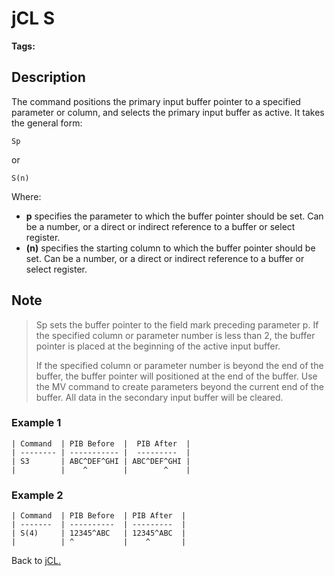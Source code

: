 # jCL S

<PageHeader />

**Tags:**
<badge text='pointer' vertical='middle' />
<badge text='buffer' vertical='middle' />
<badge text='jcl' vertical='middle' />

## Description

The command positions the primary input buffer pointer to a specified parameter or column, and selects the primary input buffer as active. It takes the general form:

```
Sp
```

or

```
S(n)
```

Where:

- **p** specifies the parameter to which the buffer pointer should be set. Can be a number, or a direct or indirect reference to a buffer or select register.
- **(n)** specifies the starting column to which the buffer pointer should be set. Can be a number, or a direct or indirect reference to a buffer or select register.

## Note

> Sp sets the buffer pointer to the field mark preceding parameter p. If the specified column or parameter number is less than 2, the buffer pointer is placed at the beginning of the active input buffer.
>
> If the specified column or parameter number is beyond the end of the buffer, the buffer pointer will positioned at the end of the buffer. Use the MV command to create parameters beyond the current end of the buffer. All data in the secondary input buffer will be cleared.

### Example 1

```
| Command  | PIB Before  |  PIB After  |
| -------- | ----------- |  ---------  |
| S3       | ABC^DEF^GHI | ABC^DEF^GHI |
|          |    ^        |        ^    |
```

### Example 2

```
| Command  | PIB Before  | PIB After  |
| -------  | ----------  | ---------  |
| S(4)     | 12345^ABC   | 12345^ABC  |
|          | ^           |    ^       |
```

Back to [jCL.](./../README.md)
  
<PageFooter />